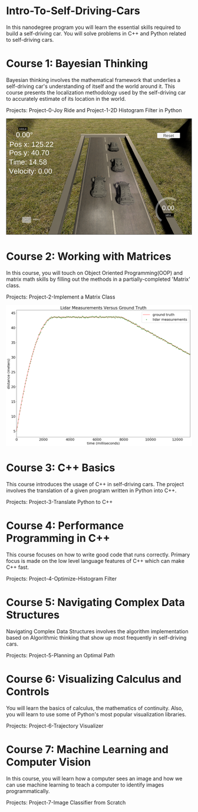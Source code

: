 # Intro-To-Self-Driving-Cars 

In this nanodegree program you will learn the essential skills required to build a self-driving car. You will solve problems in C++ and Python related to self-driving cars. 

# Course 1: Bayesian Thinking

Bayesian thinking involves the mathematical framework that underlies a self-driving car's understanding of itself and the world around it. This course presents the localization methodology used by the self-driving car to accurately estimate of its location in the world. 

Projects:
Project-0-Joy Ride and Project-1-2D Histogram Filter in Python

![alt text](https://github.com/EShakti/Intro-To-Self-Driving-Cars/blob/master/Images/1image.png)

# Course 2: Working with Matrices

In this course, you will touch on Object Oriented Programming(OOP) and matrix math skills by filling out the methods in a partially-completed 'Matrix' class.

Projects:
Project-2-Implement a Matrix Class


![alt text](https://github.com/EShakti/Intro-To-Self-Driving-Cars/blob/master/Images/Kalman.png)


# Course 3: C++ Basics

This course introduces the usage of C++ in self-driving cars. The project involves the translation of a given program written in Python into C++.

Projects:
Project-3-Translate Python to C++

# Course 4: Performance Programming in C++

This course focuses on how to write good code that runs correctly. Primary focus is made on the low level language features of C++ which can make C++ fast.

Projects:
Project-4-Optimize-Histogram Filter

# Course 5: Navigating Complex Data Structures

Navigating Complex Data Structures involves the algorithm implementation based on Algorithmic thinking that show up most frequently in self-driving cars.

Projects:
Project-5-Planning an Optimal Path

# Course 6: Visualizing Calculus and Controls

You will learn the basics of calculus, the mathematics of continuity. Also, you will learn to use some of Python's most popular visualization libraries.

Projects:
Project-6-Trajectory Visualizer

# Course 7: Machine Learning and Computer Vision

In this course, you will learn how a computer sees an image and how we can use machine learning to teach a computer to identify images programmatically.

Projects:
Project-7-Image Classifier from Scratch
